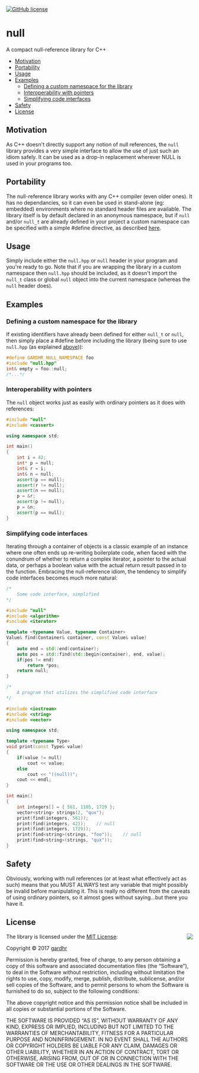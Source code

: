 [![GitHub license](https://img.shields.io/badge/license-MIT-blue.svg)](https://raw.githubusercontent.com/gardhr/null/master/LICENSE.MIT)
# null
A compact null-reference library for C++

- [Motivation](#motivation)
- [Portability](#portability)
- [Usage](#usage)
- [Examples](#examples)
  - [Defining a custom namespace for the library](#defining-a-custom-namespace-for-the-library)
  - [Interoperability with pointers](#interoperability-with-pointers)
  - [Simplifying code interfaces](#simplifying-code-interfaces)
- [Safety](#safety)
- [License](#license)
## Motivation
As C++ doesn't directly support any notion of null references, the `null` library provides a very simple interface to allow the use of just such an idiom safely. It can be used as a drop-in replacement wherever NULL is used in your programs too.
## Portability
The null-reference library works with any C++ compiler (even older ones). It has no dependancies, so it can even be used in stand-alone (eg: embedded) environments where no standard header files are available. The library itself is by default declared in an anonymous namespace, but if `null` and/or `null_t` are already defined in your project a custom namespace can be specified with a simple #define directive, as described [here](#defining-a-custom-namespace-for-the-library).
## Usage
Simply include either the `null.hpp` or `null` header in your program and you're ready to go. Note that if you are wrapping the library in a custom namespace then `null.hpp` should be included, as it doesn't import the `null_t` class or global `null` object into the current namespace (whereas the `null` header does). 
## Examples
### Defining a custom namespace for the library
If existing identifiers have already been defined for either `null_t` or `null`, then simply place a #define before including the library (being sure to use `null.hpp` (as explained [above](#usage))):
```cpp
#define GARDHR_NULL_NAMESPACE foo
#include "null.hpp"
int& empty = foo::null;
/*...*/
```
### Interoperability with pointers
The `null` object works just as easily with ordinary pointers as it does with references:
```cpp
#include "null"
#include <cassert>

using namespace std;

int main()
{
    int i = 42;
    int* p = null;
    int& r = i;
    int& n = null;
    assert(p == null);
    assert(r != null);
    assert(n == null);
    p = &r;
    assert(p != null);
    p = &n;
    assert(p == null);
}
```
### Simplifying code interfaces
Iterating through a container of objects is a classic example of an instance where one often ends up re-writing boilerplate code, when faced with the conundrum of whether to return a complex iterator, a pointer to the actual data, or perhaps a boolean value with the actual return result passed in to the function. Embracing the null-reference idiom, the tendency to simplify code interfaces becomes much more natural:
```cpp
/*
    Some code interface, simplified
*/

#include "null"
#include <algorithm>
#include <iterator>

template <typename Value, typename Container>
Value& find(Container& container, const Value& value)
{
    auto end = std::end(container);
    auto pos = std::find(std::begin(container), end, value);
    if(pos != end)
        return *pos;
    return null;
}

/*
    A program that utilizes the simplified code interface 
*/

#include <iostream>
#include <string>
#include <vector>

using namespace std;

template <typename Type>
void print(const Type& value)
{
    if(value != null)
        cout << value;
    else
        cout << "((null))";
    cout << endl;
}

int main()
{
    int integers[] = { 561, 1105, 1729 };
    vector<string> strings(2, "qux");
    print(find(integers, 561));
    print(find(integers, 42));    // null
    print(find(integers, 1729));
    print(find<string>(strings, "foo"));    // null
    print(find<string>(strings, "qux"));
}
```
## Safety
Obviously, working with null references (or at least what effectively act as such) means that you MUST ALWAYS test any variable that might possibly be invalid before manipulating it. This is really no different from the caveats of using ordinary pointers, so it almost goes without saying...but there you have it.
## License
<img align="right" src="http://opensource.org/trademarks/opensource/OSI-Approved-License-100x137.png">

The library is licensed under the [MIT License](http://opensource.org/licenses/MIT):

Copyright &copy; 2017 [gardhr](https://github.com/gardhr)

Permission is hereby granted, free of charge, to any person obtaining a copy of this software and associated documentation files (the “Software”), to deal in the Software without restriction, including without limitation the rights to use, copy, modify, merge, publish, distribute, sublicense, and/or sell copies of the Software, and to permit persons to whom the Software is furnished to do so, subject to the following conditions:

The above copyright notice and this permission notice shall be included in all copies or substantial portions of the Software.

THE SOFTWARE IS PROVIDED “AS IS”, WITHOUT WARRANTY OF ANY KIND, EXPRESS OR IMPLIED, INCLUDING BUT NOT LIMITED TO THE WARRANTIES OF MERCHANTABILITY, FITNESS FOR A PARTICULAR PURPOSE AND NONINFRINGEMENT. IN NO EVENT SHALL THE AUTHORS OR COPYRIGHT HOLDERS BE LIABLE FOR ANY CLAIM, DAMAGES OR OTHER LIABILITY, WHETHER IN AN ACTION OF CONTRACT, TORT OR OTHERWISE, ARISING FROM, OUT OF OR IN CONNECTION WITH THE SOFTWARE OR THE USE OR OTHER DEALINGS IN THE SOFTWARE.
